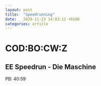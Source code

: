 ```yaml
---
layout: post
title:  "Speedrunning"
date:   2020-11-23 14:03:12 +0100
categories: article
---
```


# COD:BO:CW:Z
## EE Speedrun - Die Maschine

PB: 40:59
